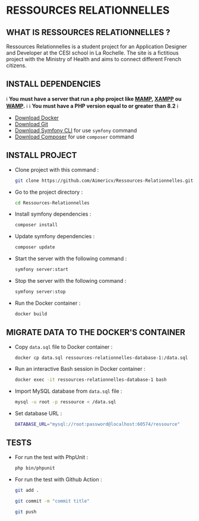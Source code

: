 # RESSOURCES RELATIONNELLES

## WHAT IS RESSOURCES RELATIONNELLES ?

Ressources Relationnelles is a student project for an Application Designer and Developer at the CESI school in La Rochelle. The site is a fictitious project with the Ministry of Health and aims to connect different French citizens.

## INSTALL DEPENDENCIES

:information_source: <b>You must have a server that run a php project like [MAMP](https://www.mamp.info/en/downloads/), [XAMPP](https://www.apachefriends.org/fr/index.html) ou [WAMP](https://www.wampserver.com).</b> :information_source:
:information_source: <b>You must have a PHP version equal to or greater than 8.2</b> :information_source:

* [Download Docker](https://docs.docker.com/get-docker/)
* [Download Git](https://git-scm.com/downloads)
* [Download Symfony CLI](https://symfony.com/download) for use `symfony` command
* [Download Composer](https://getcomposer.org/) for use `composer` command

## INSTALL PROJECT

* Clone project with this command :
  ```sh
  git clone https://github.com/Aimericv/Ressources-Relationnelles.git
  ```
* Go to the project directory :
  ```sh
  cd Ressources-Relationnelles
  ```
* Install symfony dependencies :
  ```sh
  composer install
  ```
* Update symfony dependencies :
  ```sh
  composer update
  ```
* Start the server with the following command :
  ```sh
  symfony server:start
  ```
* Stop the server with the following command :
  ```sh
  symfony server:stop
  ```
* Run the Docker container :
  ```sh
  docker build
  ```

## MIGRATE DATA TO THE DOCKER'S CONTAINER

* Copy `data.sql` file to Docker container :
  ```sh
  docker cp data.sql ressources-relationnelles-database-1:/data.sql
  ```
* Run an interactive Bash session in Docker container :
  ```sh
  docker exec -it ressources-relationnelles-database-1 bash
  ```
* Import MySQL database from `data.sql` file :
  ```sh
  mysql -u root -p ressource < /data.sql
  ```
* Set database URL :
  ```sh
  DATABASE_URL="mysql://root:password@localhost:60574/ressource"
  ```

## TESTS

* For run the test with PhpUnit :
  ```sh
  php bin/phpunit
  ```
* For run the test with Github Action :
  ```sh
  git add .
  ```
  ```sh
  git commit -m "commit title"
  ```
  ```sh
  git push
  ```
